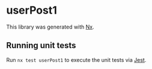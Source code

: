 # userPost1

This library was generated with [Nx](https://nx.dev).

## Running unit tests

Run `nx test userPost1` to execute the unit tests via [Jest](https://jestjs.io).
